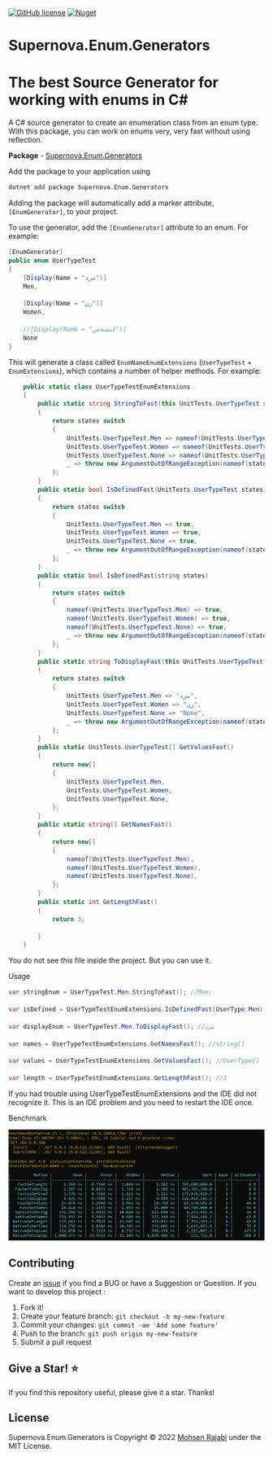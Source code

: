 ﻿[![GitHub license](https://img.shields.io/badge/license-MIT-blue.svg?style=flat-square)](https://raw.githubusercontent.com/EngRajabi/Enum.Source.Generator/master/LICENSE)
[![Nuget](https://img.shields.io/nuget/dt/Supernova.Enum.Generators?label=Nuget.org%20Downloads&style=flat-square&color=blue)](https://www.nuget.org/packages/Supernova.Enum.Generators)

# Supernova.Enum.Generators
# The best Source Generator for working with enums in C#
A C# source generator to create an enumeration class from an enum type.
With this package, you can work on enums very, very fast without using reflection.

**Package** - [Supernova.Enum.Generators](https://www.nuget.org/packages/Supernova.Enum.Generators/)

Add the package to your application using

```bash
dotnet add package Supernova.Enum.Generators
```

Adding the package will automatically add a marker attribute, `[EnumGenerator]`, to your project.

To use the generator, add the `[EnumGenerator]` attribute to an enum. For example:

```csharp
[EnumGenerator]
public enum UserTypeTest
{
    [Display(Name = "مرد")]
    Men,

    [Display(Name = "زن")]
    Women,

    //[Display(Name = "نامشخص")]
    None
}
```

This will generate a class called `EnumNameEnumExtensions` (`UserTypeTest` + `EnumExtensions`), which contains a number of helper methods.
For example:

```csharp
    public static class UserTypeTestEnumExtensions
    {
        public static string StringToFast(this UnitTests.UserTypeTest states)
        {
            return states switch
            {
                UnitTests.UserTypeTest.Men => nameof(UnitTests.UserTypeTest.Men),
                UnitTests.UserTypeTest.Women => nameof(UnitTests.UserTypeTest.Women),
                UnitTests.UserTypeTest.None => nameof(UnitTests.UserTypeTest.None),
                _ => throw new ArgumentOutOfRangeException(nameof(states), states, null)
            };
        }
        public static bool IsDefinedFast(UnitTests.UserTypeTest states)
        {
            return states switch
            {
                UnitTests.UserTypeTest.Men => true,
                UnitTests.UserTypeTest.Women => true,
                UnitTests.UserTypeTest.None => true,
                _ => throw new ArgumentOutOfRangeException(nameof(states), states, null)
            };
        }
        public static bool IsDefinedFast(string states)
        {
            return states switch
            {
                nameof(UnitTests.UserTypeTest.Men) => true,
                nameof(UnitTests.UserTypeTest.Women) => true,
                nameof(UnitTests.UserTypeTest.None) => true,
                _ => throw new ArgumentOutOfRangeException(nameof(states), states, null)
            };
        }
        public static string ToDisplayFast(this UnitTests.UserTypeTest states)
        {
            return states switch
            {
                UnitTests.UserTypeTest.Men => "مرد",
                UnitTests.UserTypeTest.Women => "زن",
                UnitTests.UserTypeTest.None => "None",
                _ => throw new ArgumentOutOfRangeException(nameof(states), states, null)
            };
        }
        public static UnitTests.UserTypeTest[] GetValuesFast()
        {
            return new[]
            {
                UnitTests.UserTypeTest.Men,
                UnitTests.UserTypeTest.Women,
                UnitTests.UserTypeTest.None,
            };
        }
        public static string[] GetNamesFast()
        {
            return new[]
            {
                nameof(UnitTests.UserTypeTest.Men),
                nameof(UnitTests.UserTypeTest.Women),
                nameof(UnitTests.UserTypeTest.None),
            };
        }
        public static int GetLengthFast()
        {
            return 3;

        }
    }
```

You do not see this file inside the project. But you can use it.

Usage
```csharp
var stringEnum = UserTypeTest.Men.StringToFast(); //Men;

var isDefined = UserTypeTestEnumExtensions.IsDefinedFast(UserType.Men); //true;

var displayEnum = UserTypeTest.Men.ToDisplayFast(); //مرد

var names = UserTypeTestEnumExtensions.GetNamesFast(); //string[]

var values = UserTypeTestEnumExtensions.GetValuesFast(); //UserType[]

var length = UserTypeTestEnumExtensions.GetLengthFast(); //3
```

If you had trouble using UserTypeTestEnumExtensions and the IDE did not recognize it. This is an IDE problem and you need to restart the IDE once.

Benchmark

![Benchmark](https://raw.githubusercontent.com/EngRajabi/Enum.Source.Generator/master/Supernova.Enum.Generators.png?v=2)

## Contributing

Create an [issue](https://github.com/EngRajabi/Enum.Source.Generator/issues/new) if you find a BUG or have a Suggestion or Question. If you want to develop this project :

1. Fork it!
2. Create your feature branch: `git checkout -b my-new-feature`
3. Commit your changes: `git commit -am 'Add some feature'`
4. Push to the branch: `git push origin my-new-feature`
5. Submit a pull request

## Give a Star! ⭐️

If you find this repository useful, please give it a star. Thanks!

## License

Supernova.Enum.Generators is Copyright © 2022 [Mohsen Rajabi](https://github.com/EngRajabi) under the MIT License.
